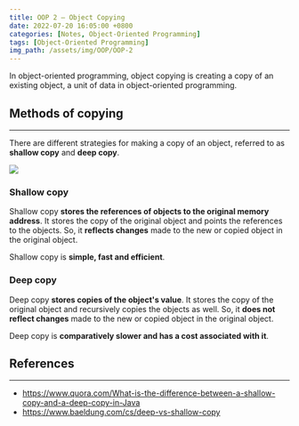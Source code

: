```yaml
---
title: OOP 2 — Object Copying
date: 2022-07-20 16:05:00 +0800
categories: [Notes, Object-Oriented Programming]
tags: [Object-Oriented Programming]
img_path: /assets/img/OOP/OOP-2
---
```


In object-oriented programming, object copying is creating a copy of an existing object, a unit of data in object-oriented programming.



## **Methods of copying**

---

There are different strategies for making a copy of an object, referred to as **shallow copy** and **deep copy**.



![](Object-copying.jpeg)



### **Shallow copy**

Shallow copy **stores the references of objects to the original memory address**. It stores the copy of the original object and points the references to the objects. So, it **reflects changes** made to the new or copied object in the original object.

Shallow copy is **simple, fast and efficient**.



### **Deep copy**

Deep copy **stores copies of the object's value**. It stores the copy of the original object and recursively copies the objects as well. So, it **does not reflect changes** made to the new or copied object in the original object.

Deep copy is **comparatively slower and has a cost associated with it**.



## **References**

---

- <https://www.quora.com/What-is-the-difference-between-a-shallow-copy-and-a-deep-copy-in-Java>
- <https://www.baeldung.com/cs/deep-vs-shallow-copy>

